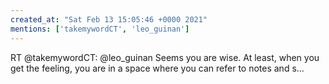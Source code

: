 ```yaml
---
created_at: "Sat Feb 13 15:05:46 +0000 2021"
mentions: ['takemywordCT', 'leo_guinan']
---
```


RT @takemywordCT: @leo_guinan Seems you are wise. At least, when you get the feeling, you are in a space where you can refer to notes and s…